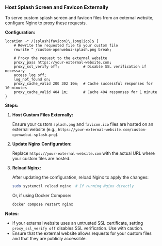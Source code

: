 ### Host Splash Screen and Favicon Externally

To serve custom splash screen and favicon files from an external website, configure Nginx to proxy these requests.

**Configuration:**

```nginx
location ~* /(splash|favicon)\.(png|ico)$ {
    # Rewrite the requested file to your custom file
    rewrite ^ /custom-openwebui-splash.png break;

    # Proxy the request to the external website
    proxy_pass https://your-external-website.com;
    proxy_ssl_verify off;           # Disable SSL verification if necessary
    access_log off;
    log_not_found on;
    proxy_cache_valid 200 302 10m;  # Cache successful responses for 10 minutes
    proxy_cache_valid 404 1m;       # Cache 404 responses for 1 minute
}
```

**Steps:**

1. **Host Custom Files Externally:**

    Ensure your custom `splash.png` and `favicon.ico` files are hosted on an external website (e.g., `https://your-external-website.com/custom-openwebui-splash.png`).

2. **Update Nginx Configuration:**

    Replace `https://your-external-website.com` with the actual URL where your custom files are hosted.

3. **Reload Nginx:**

    After updating the configuration, reload Nginx to apply the changes:

    ```bash
    sudo systemctl reload nginx  # If running Nginx directly
    ```

    Or, if using Docker Compose:

    ```bash
    docker compose restart nginx
    ```

**Notes:**

- If your external website uses an untrusted SSL certificate, setting `proxy_ssl_verify off` disables SSL verification. Use with caution.
- Ensure that the external website allows requests for your custom files and that they are publicly accessible.

